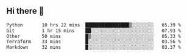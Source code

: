 ## Hi there 👋

<!--
**whirlun/whirlun** is a ✨ _special_ ✨ repository because its `README.md` (this file) appears on your GitHub profile.

Here are some ideas to get you started:

- 🔭 I’m currently working on ...
- 🌱 I’m currently learning ...
- 👯 I’m looking to collaborate on ...
- 🤔 I’m looking for help with ...
- 💬 Ask me about ...
- 📫 How to reach me: ...
- 😄 Pronouns: ...
- ⚡ Fun fact: ...
-->
<!--START_SECTION:waka-->

```txt
Python       10 hrs 22 mins  ████████████████▒░░░░░░░░   65.39 %
Git          1 hr 15 mins    ██░░░░░░░░░░░░░░░░░░░░░░░   07.93 %
Other        50 mins         █▒░░░░░░░░░░░░░░░░░░░░░░░   05.33 %
Terraform    33 mins         █░░░░░░░░░░░░░░░░░░░░░░░░   03.56 %
Markdown     32 mins         █░░░░░░░░░░░░░░░░░░░░░░░░   03.37 %
```

<!--END_SECTION:waka-->
